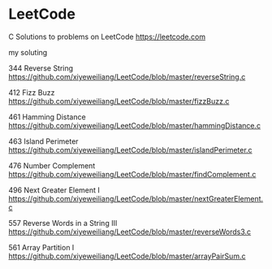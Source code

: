 # LeetCode
C Solutions to problems on LeetCode https://leetcode.com

my soluting

344 Reverse String https://github.com/xiyeweiliang/LeetCode/blob/master/reverseString.c

412 Fizz Buzz https://github.com/xiyeweiliang/LeetCode/blob/master/fizzBuzz.c

461 Hamming Distance https://github.com/xiyeweiliang/LeetCode/blob/master/hammingDistance.c

463 Island Perimeter https://github.com/xiyeweiliang/LeetCode/blob/master/islandPerimeter.c

476 Number Complement https://github.com/xiyeweiliang/LeetCode/blob/master/findComplement.c

496 Next Greater Element I https://github.com/xiyeweiliang/LeetCode/blob/master/nextGreaterElement.c

557 Reverse Words in a String III https://github.com/xiyeweiliang/LeetCode/blob/master/reverseWords3.c

561 Array Partition I https://github.com/xiyeweiliang/LeetCode/blob/master/arrayPairSum.c





